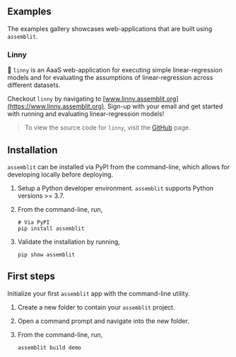 ## Examples
The examples gallery showcases web-applications that are built using `assemblit`.

### Linny
🚀 `linny` is an AaaS web-application for executing simple linear-regression models and for evaluating the assumptions of linear-regression across different datasets.

Checkout `linny` by navigating to [www.linny.assemblit.org](https://www.linny.assemblit.org). Sign-up with your email and get started with running and evaluating linear-regression models!

> To view the source code for `linny`, visit the [GitHub](https://github.com/thomaseleff/assemblit/examples/linny) page.

## Installation
`assemblit` can be installed via PyPI from the command-line, which allows for developing locally before deploying.

1. Setup a Python developer environment. `assemblit` supports Python versions >= 3.7.
2. From the command-line, run,

   ```
   # Via PyPI
   pip install assemblit
   ```

3. Validate the installation by running,

   ```
   pip show assemblit
   ```

## First steps
Initialize your first `assemblit` app with the command-line utility.

1. Create a new folder to contain your `assemblit` project.
2. Open a command prompt and navigate into the new folder.
3. From the command-line, run,

   ```
   assemblit build demo
   ```
